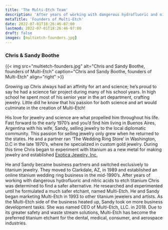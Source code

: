 ```yaml
---
title: 'The Multi-Etch Team'
description: 'After years of working with dangerous hydrofluoric and nitric acids to etch titanium, Chris Boothe was determined to find a safer alternative. He and Sandy began marketing Multi-Etch in 1993, and it has become the preferred titanium etchant for the dental, medical, consumer, and aerospace industries.'
metaTitle: 'Founders of Multi-Etch'
date: 2022-07-01T18:26:46-07:00
lastmod: 2022-07-01T18:26:46-07:00
draft: false
images: [multietch-founders.jpg]
---
```


### Chris & Sandy Boothe

{{< img src="multietch-founders.jpg" alt="Chris and Sandy Boothe, founders of Multi-Etch" caption="Chris and Sandy Boothe, founders of Multi-Etch" align="right" >}}

Growing up Chris always had an affinity for art and science; he’s proud to say he had a science fair project during many of his school years. In high school he spent most of his senior year in the art department, crafting jewelry. Little did he know that his passion for both science and art would culminate in the creation of Multi-Etch!

His love for jewelry and science are what propelled him throughout his life. Fast forward to the early 1970’s and you’d find him living in Buenos Aires, Argentina with his wife, Sandy, selling jewelry to the local diplomatic community. This passion for selling jewelry only grew when he returned to the states. He and a partner ran ‘The Wedding Ring Store’ in Washington, D.C in the late 1970’s, where he specialized in custom gold jewelry. During this time Chris began to experiment with titanium as a new metal for making jewelry and established [Exotica Jewelry, Inc.](https://www.titaniumringsforever.com/) 

He and Sandy became business partners and switched exclusively to titanium jewelry. They moved to Clarkdale, AZ, in 1989 and established an online titanium wedding ring business in the mid-1990’s. After years of working with dangerous hydrofluoric and nitric acids to etch titanium Chris was determined to find a safer alternative. He researched and experimented until he formulated a much safer etchant, named Multi-Etch. He and Sandy began marketing Multi-Etch in 1993 to other titanium jewelers and artists. As the Multi-Etch side of the business heated up, Sandy took on more business development tasks. She was named CEO of Multi-Etch, LLC. in 2018. Due to its greater safety and waste stream solutions, Multi-Etch has become the preferred titanium etchant for the dental, medical, consumer, and aerospace industries.
